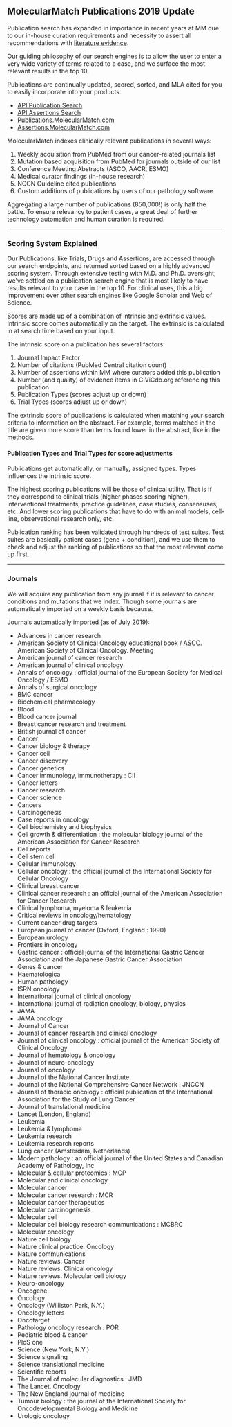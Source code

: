 ## MolecularMatch Publications 2019 Update

Publication search has expanded in importance in recent years at MM due to our in-house curation requirements and necessity to assert all recommendations with [literature evidence](https://api.molecularmatch.com/#aboutCompliance).

Our guiding philosophy of our search engines is to allow the user to enter a very wide variety of terms related to a case, and we surface the most relevant results in the top 10.

Publications are continually updated, scored, sorted, and MLA cited for you to easily incorporate into your products.

- [API Publication Search](https://api.molecularmatch.com/#publications)
- [API Assertions Search](https://api.molecularmatch.com/#assertions)
- [Publications.MolecularMatch.com](https://publications.molecularmatch.com)
- [Assertions.MolecularMatch.com](https://assertions.molecularmatch.com)

MolecularMatch indexes clinically relevant publications in several ways:

1. Weekly acquisition from PubMed from our cancer-related journals list
2. Mutation based acquisition from PubMed for journals outside of our list
3. Conference Meeting Abstracts (ASCO, AACR, ESMO)
4. Medical curator findings (in-house research)
5. NCCN Guideline cited publications
6. Custom additions of publications by users of our pathology software

Aggregating a large number of publications (850,000!) is only half the battle. To ensure relevancy to patient cases, a great deal of further technology automation and human curation is required.

---------

### Scoring System Explained

Our Publications, like Trials, Drugs and Assertions, are accessed through our search endpoints, and returned sorted based on a highly advanced scoring system. Through extensive testing with M.D. and Ph.D. oversight, we've settled on a publication search engine that is most likely to have results relevant to your case in the top 10. For clinical uses, this a big improvement over other search engines like Google Scholar and Web of Science.

Scores are made up of a combination of intrinsic and extrinsic values. Intrinsic score comes automatically on the target. The extrinsic is calculated in at search time based on your input.

The intrinsic score on a publication has several factors:

1. Journal Impact Factor
2. Number of citations (PubMed Central citation count)
3. Number of assertions within MM where curators added this publication
4. Number (and quality) of evidence items in CIViCdb.org referencing this publication
5. Publication Types (scores adjust up or down)
6. Trial Types (scores adjust up or down)

The extrinsic score of publications is calculated when matching your search criteria to information on the abstract. For example, terms matched in the title are given more score than terms found lower in the abstract, like in the methods.

#### Publication Types and Trial Types for score adjustments

Publications get automatically, or manually, assigned types. Types influences the intrinsic score.

The highest scoring publications will be those of clinical utility. That is if they correspond to clinical trials (higher phases scoring higher), interventional treatments, practice guidelines, case studies, consensuses, etc. And lower scoring publications that have to do with animal models, cell-line, observational research only, etc.

Publication ranking has been validated through hundreds of test suites. Test suites are basically patient cases (gene + condition), and we use them to check and adjust the ranking of publications so that the most relevant come up first.

---------

### Journals

We will acquire any publication from any journal if it is relevant to cancer conditions and mutations that we index. Though some journals are automatically imported on a weekly basis because.

Journals automatically imported (as of July 2019):

- Advances in cancer research
- American Society of Clinical Oncology educational book / ASCO. American Society of Clinical Oncology. Meeting
- American journal of cancer research
- American journal of clinical oncology
- Annals of oncology : official journal of the European Society for Medical Oncology / ESMO
- Annals of surgical oncology
- BMC cancer
- Biochemical pharmacology
- Blood
- Blood cancer journal
- Breast cancer research and treatment
- British journal of cancer
- Cancer
- Cancer biology & therapy
- Cancer cell
- Cancer discovery
- Cancer genetics
- Cancer immunology, immunotherapy : CII
- Cancer letters
- Cancer research
- Cancer science
- Cancers
- Carcinogenesis
- Case reports in oncology
- Cell biochemistry and biophysics
- Cell growth & differentiation : the molecular biology journal of the American Association for Cancer Research
- Cell reports
- Cell stem cell
- Cellular immunology
- Cellular oncology : the official journal of the International Society for Cellular Oncology
- Clinical breast cancer
- Clinical cancer research : an official journal of the American Association for Cancer Research
- Clinical lymphoma, myeloma & leukemia
- Critical reviews in oncology/hematology
- Current cancer drug targets
- European journal of cancer (Oxford, England : 1990)
- European urology
- Frontiers in oncology
- Gastric cancer : official journal of the International Gastric Cancer Association and the Japanese Gastric Cancer Association
- Genes & cancer
- Haematologica
- Human pathology
- ISRN oncology
- International journal of clinical oncology
- International journal of radiation oncology, biology, physics
- JAMA
- JAMA oncology
- Journal of Cancer
- Journal of cancer research and clinical oncology
- Journal of clinical oncology : official journal of the American Society of Clinical Oncology
- Journal of hematology & oncology
- Journal of neuro-oncology
- Journal of oncology
- Journal of the National Cancer Institute
- Journal of the National Comprehensive Cancer Network : JNCCN
- Journal of thoracic oncology : official publication of the International Association for the Study of Lung Cancer
- Journal of translational medicine
- Lancet (London, England)
- Leukemia
- Leukemia & lymphoma
- Leukemia research
- Leukemia research reports
- Lung cancer (Amsterdam, Netherlands)
- Modern pathology : an official journal of the United States and Canadian Academy of Pathology, Inc
- Molecular & cellular proteomics : MCP
- Molecular and clinical oncology
- Molecular cancer
- Molecular cancer research : MCR
- Molecular cancer therapeutics
- Molecular carcinogenesis
- Molecular cell
- Molecular cell biology research communications : MCBRC
- Molecular oncology
- Nature cell biology
- Nature clinical practice. Oncology
- Nature communications
- Nature reviews. Cancer
- Nature reviews. Clinical oncology
- Nature reviews. Molecular cell biology
- Neuro-oncology
- Oncogene
- Oncology
- Oncology (Williston Park, N.Y.)
- Oncology letters
- Oncotarget
- Pathology oncology research : POR
- Pediatric blood & cancer
- PloS one
- Science (New York, N.Y.)
- Science signaling
- Science translational medicine
- Scientific reports
- The Journal of molecular diagnostics : JMD
- The Lancet. Oncology
- The New England journal of medicine
- Tumour biology : the journal of the International Society for Oncodevelopmental Biology and Medicine
- Urologic oncology
